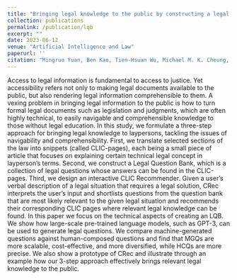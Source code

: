 ```yaml
---
title: "Bringing legal knowledge to the public by constructing a legal question bank using large-scale pre-trained language model"
collection: publications
permalink: /publication/lqb
excerpt: ""
date: 2023-06-12
venue: "Artificial Intelligence and Law"
paperurl: ''
citation: "Mingruo Yuan, Ben Kao, Tien-Hsuan Wu, Michael M. K. Cheung, Henry W. H. Chan, Anne S. Y. Cheung, Felix W. H. Chan and Yongxi Chen. Bringing legal knowledge to the public by constructing a legal question bank using large-scale pre-trained language model. Artificial Intelligence and Law, 1-37."
---
```

Access to legal information is fundamental to access to justice. Yet accessibility refers not only to making legal documents available to the public, but also rendering legal information comprehensible to them. A vexing problem in bringing legal information to the public is how to turn formal legal documents such as legislation and judgments, which are often highly technical, to easily navigable and comprehensible knowledge to those without legal education. In this study, we formulate a three-step approach for bringing legal knowledge to laypersons, tackling the issues of navigability and comprehensibility. First, we translate selected sections of the law into snippets (called CLIC-pages), each being a small piece of article that focuses on explaining certain technical legal concept in layperson’s terms. Second, we construct a Legal Question Bank, which is a collection of legal questions whose answers can be found in the CLIC-pages. Third, we design an interactive CLIC Recommender. Given a user’s verbal description of a legal situation that requires a legal solution, CRec interprets the user’s input and shortlists questions from the question bank that are most likely relevant to the given legal situation and recommends their corresponding CLIC pages where relevant legal knowledge can be found. In this paper we focus on the technical aspects of creating an LQB. We show how large-scale pre-trained language models, such as GPT-3, can be used to generate legal questions. We compare machine-generated questions against human-composed questions and find that MGQs are more scalable, cost-effective, and more diversified, while HCQs are more precise. We also show a prototype of CRec and illustrate through an example how our 3-step approach effectively brings relevant legal knowledge to the public.